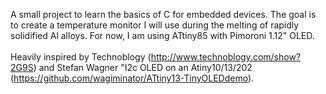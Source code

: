 A small project to learn the basics of C for embedded devices. The goal is to create a temperature monitor I will use during the melting of rapidly solidified Al alloys. For now, I am using ATtiny85 with Pimoroni 1.12" OLED.  
<br/>
Heavily inspired by Technoblogy (http://www.technoblogy.com/show?2G9S) and Stefan Wagner "I2c OLED on an Atiny10/13/202 (https://github.com/wagiminator/ATtiny13-TinyOLEDdemo).  

